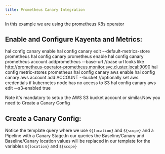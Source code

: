 ```yaml
---
title: Prometheus Canary Integration
---
```



In this example we are using the prometheus K8s operator
## Enable and Configure Kayenta and Metrics:
hal config canary enable
    hal config canary edit --default-metrics-store prometheus
    hal config canary prometheus enable
    hal config canary prometheus account addprometheus --base-url //base url looks like http://prometheus-operator-prometheus.monitor.svc.cluster.local:9090
    hal config metric-stores prometheus 
    hal config canary aws enable
    hal config canary aws account add ACCOUNT --bucket  //optionally set aws credentials if kubernetes node has no access to S3
    hal config canary aws edit --s3-enabled true

Note it's mandatory to setup the AWS S3 bucket account or similar.Now you need to Create a Canary Config
## Create a Canary Config:
Notice the template query where we use ```${location}``` and ```${scope}```
and a Pipeline with a Canary Stage.In our queries the Baseline/Canary and Baseline/Canary location values will be replaced in our template for the variables ```${location}``` and ```${scope}```

